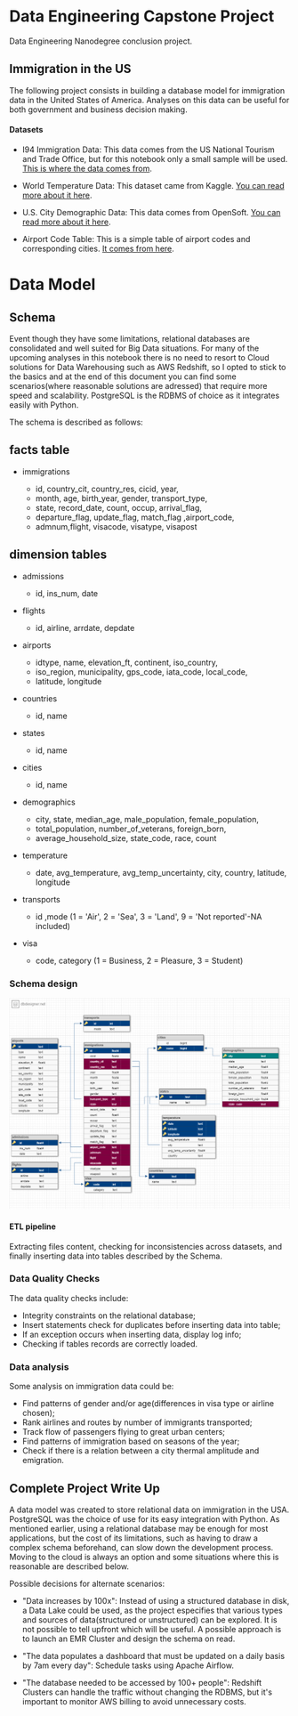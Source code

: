 # Data Engineering Capstone Project

Data Engineering Nanodegree conclusion project.

## Immigration in the US

The following project consists in building a database model for immigration data in the United States of America. Analyses on this data can be useful for both government and business decision making.

#### Datasets

- I94 Immigration Data: This data comes from the US National Tourism and Trade Office, but for this notebook only a small sample will be used. [This is where the data comes from](https://travel.trade.gov/research/reports/i94/historical/2016.html).

- World Temperature Data: This dataset came from Kaggle. [You can read more about it here](https://www.kaggle.com/berkeleyearth/climate-change-earth-surface-temperature-data).

- U.S. City Demographic Data: This data comes from OpenSoft. [You can read more about it here](https://public.opendatasoft.com/explore/dataset/us-cities-demographics/export/).

- Airport Code Table: This is a simple table of airport codes and corresponding cities. [It comes from here](https://datahub.io/core/airport-codes#data).

# Data Model

## Schema

Event though they have some limitations, relational databases are consolidated and well suited for Big Data situations. For many of the upcoming analyses in this notebook there is no need to resort to Cloud solutions for Data Warehousing such as AWS Redshift, so I opted to stick to the basics and at the end of this document you can find some scenarios(where reasonable solutions are adressed) that require more speed and scalability. PostgreSQL is the RDBMS of choice as it integrates easily with Python.

The schema is described as follows:

## facts table

- immigrations

  * id, country_cit, country_res, cicid, year,
  * month, age, birth_year, gender, transport_type,
  * state, record_date, count, occup, arrival_flag,
  * departure_flag, update_flag, match_flag ,airport_code,
  * admnum,flight, visacode, visatype, visapost

## dimension tables

- admissions

  * id, ins_num, date

- flights

  * id, airline, arrdate, depdate

- airports
   * idtype, name, elevation_ft, continent, iso_country,
   * iso_region, municipality, gps_code, iata_code, local_code,
   * latitude, longitude

- countries

  * id, name

- states

  * id, name

- cities
  * id, name 

- demographics

    * city, state, median_age, male_population, female_population,
    * total_population, number_of_veterans, foreign_born,
    * average_household_size, state_code, race, count

- temperature

  * date, avg_temperature, avg_temp_uncertainty, city, country, latitude, longitude

- transports

  * id ,mode (1 = 'Air', 2 = 'Sea', 3 = 'Land', 9 = 'Not reported'-NA included)

- visa

  * code, category (1 = Business, 2 = Pleasure, 3 = Student)


### Schema design

![immigrations_schema](immigrations_schema.png)


#### ETL pipeline

Extracting files content, checking for inconsistencies across datasets, and finally inserting data into tables described by the Schema.

### Data Quality Checks

The data quality checks include:
 * Integrity constraints on the relational database;
 * Insert statements check for duplicates before inserting data into table;
 * If an exception occurs when inserting data, display log info;
 * Checking if tables records are correctly loaded.
 
 ### Data analysis

Some analysis on immigration data could be:

- Find patterns of gender and/or age(differences in visa type or airline chosen);
- Rank airlines and routes by number of immigrants transported;
- Track flow of passengers flying to great urban centers;
- Find patterns of immigration based on seasons of the year;
- Check if there is a relation between a city thermal amplitude and emigration.

## Complete Project Write Up

A data model was created to store relational data on immigration in the USA. PostgreSQL was the choice of use for its easy integration with Python. As mentioned earlier, using a relational database may be enough for most applications, but the cost of its limitations, such as having to draw a complex schema beforehand, can slow down the development process. Moving to the cloud is always an option and some situations where this is reasonable are described below.

Possible decisions for alternate scenarios:

- "Data increases by 100x": Instead of using a structured database in disk, a Data Lake could be used, as the project especifies that various types and sources of data(structured or unstructured) can be explored. It is not possible to tell upfront which will be useful. A possible approach is to launch an EMR Cluster and design the schema on read.

- "The data populates a dashboard that must be updated on a daily basis by 7am every day": Schedule tasks using Apache Airflow.

- "The database needed to be accessed by 100+ people": Redshift Clusters can handle the traffic without changing the RDBMS, but it's important to monitor AWS billing to avoid unnecessary costs.